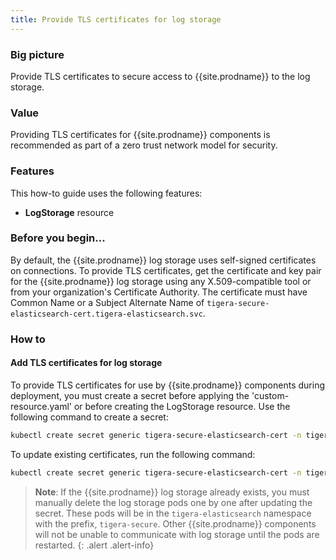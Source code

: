 ```yaml
---
title: Provide TLS certificates for log storage
---
```


### Big picture

Provide TLS certificates to secure access to {{site.prodname}} to the log storage.

### Value

Providing TLS certificates for {{site.prodname}} components is recommended as part of a zero trust network model for security. 

### Features

This how-to guide uses the following features: 

- **LogStorage** resource

### Before you begin...

By default, the {{site.prodname}} log storage uses self-signed certificates on connections. To provide TLS certificates,
get the certificate and key pair for the {{site.prodname}} log storage using any X.509-compatible tool or from your organization's 
Certificate Authority. The certificate must have Common Name or a Subject Alternate Name of `tigera-secure-elasticsearch-cert.tigera-elasticsearch.svc`.

### How to

#### Add TLS certificates for log storage

To provide TLS certificates for use by {{site.prodname}} components during deployment, you must create a secret before applying the 'custom-resource.yaml' or before creating the LogStorage resource. Use the following command to create a secret:

```bash
kubectl create secret generic tigera-secure-elasticsearch-cert -n tigera-operator --from-file=tls.crt=</path/to/certificate-file> --from-file=tls.key=</path/to/key-file>
```

To update existing certificates, run the following command:

```bash
kubectl create secret generic tigera-secure-elasticsearch-cert -n tigera-operator --from-file=tls.crt=</path/to/certificate-file> --from-file=tls.key=</path/to/key-file> --dry-run -o yaml --save-config | kubectl replace -f -
```

> **Note**: If the {{site.prodname}} log storage already exists, you must manually delete the log storage pods one by one
after updating the secret. These pods will be in the `tigera-elasticsearch` namespace with the prefix, `tigera-secure`.
Other {{site.prodname}} components will not be unable to communicate with log storage until the pods are restarted.
{: .alert .alert-info}
